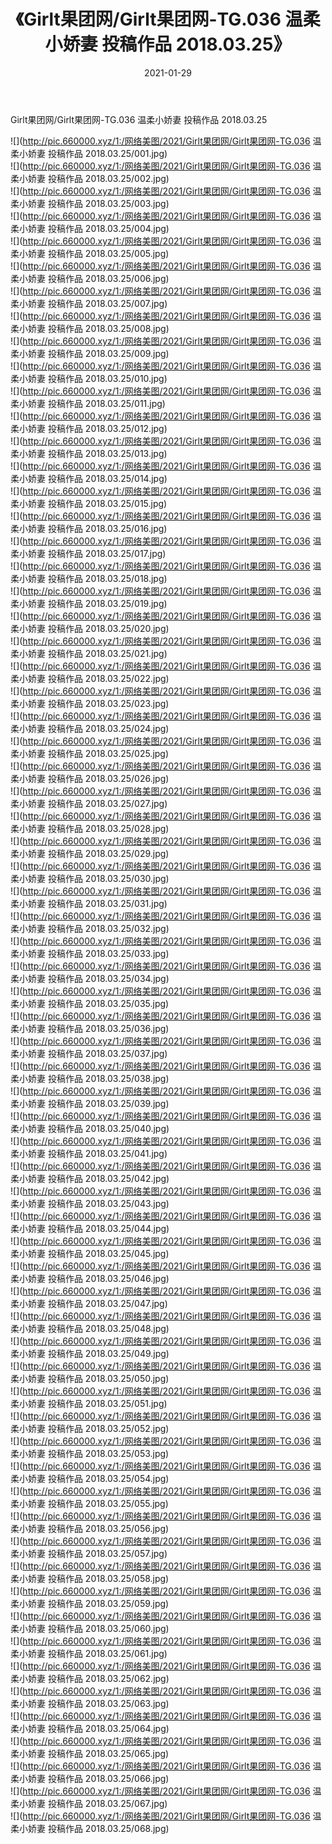 ﻿---
layout: post
title:  《Girlt果团网/Girlt果团网-TG.036 温柔小娇妻 投稿作品 2018.03.25》
date:   2021-01-29
img: http://pic.660000.xyz/1:/网络美图/2021/Girlt果团网/Girlt果团网-TG.036 温柔小娇妻 投稿作品 2018.03.25/000.jpg
categories: [美女, 清纯, 唯美]
---

Girlt果团网/Girlt果团网-TG.036 温柔小娇妻 投稿作品 2018.03.25

 ![](http://pic.660000.xyz/1:/网络美图/2021/Girlt果团网/Girlt果团网-TG.036 温柔小娇妻 投稿作品 2018.03.25/001.jpg) <br>![](http://pic.660000.xyz/1:/网络美图/2021/Girlt果团网/Girlt果团网-TG.036 温柔小娇妻 投稿作品 2018.03.25/002.jpg) <br>![](http://pic.660000.xyz/1:/网络美图/2021/Girlt果团网/Girlt果团网-TG.036 温柔小娇妻 投稿作品 2018.03.25/003.jpg) <br>![](http://pic.660000.xyz/1:/网络美图/2021/Girlt果团网/Girlt果团网-TG.036 温柔小娇妻 投稿作品 2018.03.25/004.jpg) <br>![](http://pic.660000.xyz/1:/网络美图/2021/Girlt果团网/Girlt果团网-TG.036 温柔小娇妻 投稿作品 2018.03.25/005.jpg) <br>![](http://pic.660000.xyz/1:/网络美图/2021/Girlt果团网/Girlt果团网-TG.036 温柔小娇妻 投稿作品 2018.03.25/006.jpg) <br>![](http://pic.660000.xyz/1:/网络美图/2021/Girlt果团网/Girlt果团网-TG.036 温柔小娇妻 投稿作品 2018.03.25/007.jpg) <br>![](http://pic.660000.xyz/1:/网络美图/2021/Girlt果团网/Girlt果团网-TG.036 温柔小娇妻 投稿作品 2018.03.25/008.jpg) <br>![](http://pic.660000.xyz/1:/网络美图/2021/Girlt果团网/Girlt果团网-TG.036 温柔小娇妻 投稿作品 2018.03.25/009.jpg) <br>![](http://pic.660000.xyz/1:/网络美图/2021/Girlt果团网/Girlt果团网-TG.036 温柔小娇妻 投稿作品 2018.03.25/010.jpg) <br>![](http://pic.660000.xyz/1:/网络美图/2021/Girlt果团网/Girlt果团网-TG.036 温柔小娇妻 投稿作品 2018.03.25/011.jpg) <br>![](http://pic.660000.xyz/1:/网络美图/2021/Girlt果团网/Girlt果团网-TG.036 温柔小娇妻 投稿作品 2018.03.25/012.jpg) <br>![](http://pic.660000.xyz/1:/网络美图/2021/Girlt果团网/Girlt果团网-TG.036 温柔小娇妻 投稿作品 2018.03.25/013.jpg) <br>![](http://pic.660000.xyz/1:/网络美图/2021/Girlt果团网/Girlt果团网-TG.036 温柔小娇妻 投稿作品 2018.03.25/014.jpg) <br>![](http://pic.660000.xyz/1:/网络美图/2021/Girlt果团网/Girlt果团网-TG.036 温柔小娇妻 投稿作品 2018.03.25/015.jpg) <br>![](http://pic.660000.xyz/1:/网络美图/2021/Girlt果团网/Girlt果团网-TG.036 温柔小娇妻 投稿作品 2018.03.25/016.jpg) <br>![](http://pic.660000.xyz/1:/网络美图/2021/Girlt果团网/Girlt果团网-TG.036 温柔小娇妻 投稿作品 2018.03.25/017.jpg) <br>![](http://pic.660000.xyz/1:/网络美图/2021/Girlt果团网/Girlt果团网-TG.036 温柔小娇妻 投稿作品 2018.03.25/018.jpg) <br>![](http://pic.660000.xyz/1:/网络美图/2021/Girlt果团网/Girlt果团网-TG.036 温柔小娇妻 投稿作品 2018.03.25/019.jpg) <br>![](http://pic.660000.xyz/1:/网络美图/2021/Girlt果团网/Girlt果团网-TG.036 温柔小娇妻 投稿作品 2018.03.25/020.jpg) <br>![](http://pic.660000.xyz/1:/网络美图/2021/Girlt果团网/Girlt果团网-TG.036 温柔小娇妻 投稿作品 2018.03.25/021.jpg) <br>![](http://pic.660000.xyz/1:/网络美图/2021/Girlt果团网/Girlt果团网-TG.036 温柔小娇妻 投稿作品 2018.03.25/022.jpg) <br>![](http://pic.660000.xyz/1:/网络美图/2021/Girlt果团网/Girlt果团网-TG.036 温柔小娇妻 投稿作品 2018.03.25/023.jpg) <br>![](http://pic.660000.xyz/1:/网络美图/2021/Girlt果团网/Girlt果团网-TG.036 温柔小娇妻 投稿作品 2018.03.25/024.jpg) <br>![](http://pic.660000.xyz/1:/网络美图/2021/Girlt果团网/Girlt果团网-TG.036 温柔小娇妻 投稿作品 2018.03.25/025.jpg) <br>![](http://pic.660000.xyz/1:/网络美图/2021/Girlt果团网/Girlt果团网-TG.036 温柔小娇妻 投稿作品 2018.03.25/026.jpg) <br>![](http://pic.660000.xyz/1:/网络美图/2021/Girlt果团网/Girlt果团网-TG.036 温柔小娇妻 投稿作品 2018.03.25/027.jpg) <br>![](http://pic.660000.xyz/1:/网络美图/2021/Girlt果团网/Girlt果团网-TG.036 温柔小娇妻 投稿作品 2018.03.25/028.jpg) <br>![](http://pic.660000.xyz/1:/网络美图/2021/Girlt果团网/Girlt果团网-TG.036 温柔小娇妻 投稿作品 2018.03.25/029.jpg) <br>![](http://pic.660000.xyz/1:/网络美图/2021/Girlt果团网/Girlt果团网-TG.036 温柔小娇妻 投稿作品 2018.03.25/030.jpg) <br>![](http://pic.660000.xyz/1:/网络美图/2021/Girlt果团网/Girlt果团网-TG.036 温柔小娇妻 投稿作品 2018.03.25/031.jpg) <br>![](http://pic.660000.xyz/1:/网络美图/2021/Girlt果团网/Girlt果团网-TG.036 温柔小娇妻 投稿作品 2018.03.25/032.jpg) <br>![](http://pic.660000.xyz/1:/网络美图/2021/Girlt果团网/Girlt果团网-TG.036 温柔小娇妻 投稿作品 2018.03.25/033.jpg) <br>![](http://pic.660000.xyz/1:/网络美图/2021/Girlt果团网/Girlt果团网-TG.036 温柔小娇妻 投稿作品 2018.03.25/034.jpg) <br>![](http://pic.660000.xyz/1:/网络美图/2021/Girlt果团网/Girlt果团网-TG.036 温柔小娇妻 投稿作品 2018.03.25/035.jpg) <br>![](http://pic.660000.xyz/1:/网络美图/2021/Girlt果团网/Girlt果团网-TG.036 温柔小娇妻 投稿作品 2018.03.25/036.jpg) <br>![](http://pic.660000.xyz/1:/网络美图/2021/Girlt果团网/Girlt果团网-TG.036 温柔小娇妻 投稿作品 2018.03.25/037.jpg) <br>![](http://pic.660000.xyz/1:/网络美图/2021/Girlt果团网/Girlt果团网-TG.036 温柔小娇妻 投稿作品 2018.03.25/038.jpg) <br>![](http://pic.660000.xyz/1:/网络美图/2021/Girlt果团网/Girlt果团网-TG.036 温柔小娇妻 投稿作品 2018.03.25/039.jpg) <br>![](http://pic.660000.xyz/1:/网络美图/2021/Girlt果团网/Girlt果团网-TG.036 温柔小娇妻 投稿作品 2018.03.25/040.jpg) <br>![](http://pic.660000.xyz/1:/网络美图/2021/Girlt果团网/Girlt果团网-TG.036 温柔小娇妻 投稿作品 2018.03.25/041.jpg) <br>![](http://pic.660000.xyz/1:/网络美图/2021/Girlt果团网/Girlt果团网-TG.036 温柔小娇妻 投稿作品 2018.03.25/042.jpg) <br>![](http://pic.660000.xyz/1:/网络美图/2021/Girlt果团网/Girlt果团网-TG.036 温柔小娇妻 投稿作品 2018.03.25/043.jpg) <br>![](http://pic.660000.xyz/1:/网络美图/2021/Girlt果团网/Girlt果团网-TG.036 温柔小娇妻 投稿作品 2018.03.25/044.jpg) <br>![](http://pic.660000.xyz/1:/网络美图/2021/Girlt果团网/Girlt果团网-TG.036 温柔小娇妻 投稿作品 2018.03.25/045.jpg) <br>![](http://pic.660000.xyz/1:/网络美图/2021/Girlt果团网/Girlt果团网-TG.036 温柔小娇妻 投稿作品 2018.03.25/046.jpg) <br>![](http://pic.660000.xyz/1:/网络美图/2021/Girlt果团网/Girlt果团网-TG.036 温柔小娇妻 投稿作品 2018.03.25/047.jpg) <br>![](http://pic.660000.xyz/1:/网络美图/2021/Girlt果团网/Girlt果团网-TG.036 温柔小娇妻 投稿作品 2018.03.25/048.jpg) <br>![](http://pic.660000.xyz/1:/网络美图/2021/Girlt果团网/Girlt果团网-TG.036 温柔小娇妻 投稿作品 2018.03.25/049.jpg) <br>![](http://pic.660000.xyz/1:/网络美图/2021/Girlt果团网/Girlt果团网-TG.036 温柔小娇妻 投稿作品 2018.03.25/050.jpg) <br>![](http://pic.660000.xyz/1:/网络美图/2021/Girlt果团网/Girlt果团网-TG.036 温柔小娇妻 投稿作品 2018.03.25/051.jpg) <br>![](http://pic.660000.xyz/1:/网络美图/2021/Girlt果团网/Girlt果团网-TG.036 温柔小娇妻 投稿作品 2018.03.25/052.jpg) <br>![](http://pic.660000.xyz/1:/网络美图/2021/Girlt果团网/Girlt果团网-TG.036 温柔小娇妻 投稿作品 2018.03.25/053.jpg) <br>![](http://pic.660000.xyz/1:/网络美图/2021/Girlt果团网/Girlt果团网-TG.036 温柔小娇妻 投稿作品 2018.03.25/054.jpg) <br>![](http://pic.660000.xyz/1:/网络美图/2021/Girlt果团网/Girlt果团网-TG.036 温柔小娇妻 投稿作品 2018.03.25/055.jpg) <br>![](http://pic.660000.xyz/1:/网络美图/2021/Girlt果团网/Girlt果团网-TG.036 温柔小娇妻 投稿作品 2018.03.25/056.jpg) <br>![](http://pic.660000.xyz/1:/网络美图/2021/Girlt果团网/Girlt果团网-TG.036 温柔小娇妻 投稿作品 2018.03.25/057.jpg) <br>![](http://pic.660000.xyz/1:/网络美图/2021/Girlt果团网/Girlt果团网-TG.036 温柔小娇妻 投稿作品 2018.03.25/058.jpg) <br>![](http://pic.660000.xyz/1:/网络美图/2021/Girlt果团网/Girlt果团网-TG.036 温柔小娇妻 投稿作品 2018.03.25/059.jpg) <br>![](http://pic.660000.xyz/1:/网络美图/2021/Girlt果团网/Girlt果团网-TG.036 温柔小娇妻 投稿作品 2018.03.25/060.jpg) <br>![](http://pic.660000.xyz/1:/网络美图/2021/Girlt果团网/Girlt果团网-TG.036 温柔小娇妻 投稿作品 2018.03.25/061.jpg) <br>![](http://pic.660000.xyz/1:/网络美图/2021/Girlt果团网/Girlt果团网-TG.036 温柔小娇妻 投稿作品 2018.03.25/062.jpg) <br>![](http://pic.660000.xyz/1:/网络美图/2021/Girlt果团网/Girlt果团网-TG.036 温柔小娇妻 投稿作品 2018.03.25/063.jpg) <br>![](http://pic.660000.xyz/1:/网络美图/2021/Girlt果团网/Girlt果团网-TG.036 温柔小娇妻 投稿作品 2018.03.25/064.jpg) <br>![](http://pic.660000.xyz/1:/网络美图/2021/Girlt果团网/Girlt果团网-TG.036 温柔小娇妻 投稿作品 2018.03.25/065.jpg) <br>![](http://pic.660000.xyz/1:/网络美图/2021/Girlt果团网/Girlt果团网-TG.036 温柔小娇妻 投稿作品 2018.03.25/066.jpg) <br>![](http://pic.660000.xyz/1:/网络美图/2021/Girlt果团网/Girlt果团网-TG.036 温柔小娇妻 投稿作品 2018.03.25/067.jpg) <br>![](http://pic.660000.xyz/1:/网络美图/2021/Girlt果团网/Girlt果团网-TG.036 温柔小娇妻 投稿作品 2018.03.25/068.jpg) <br>